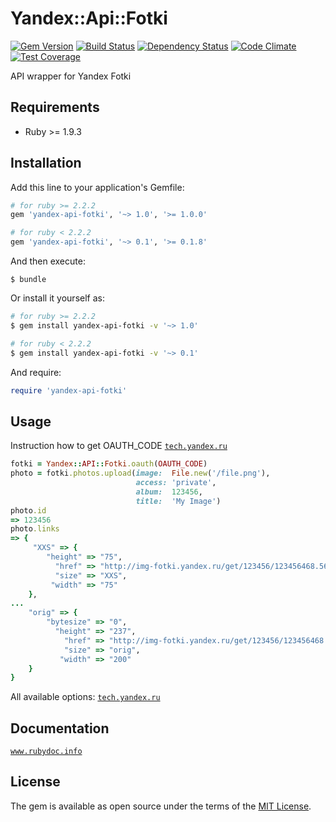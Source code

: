 # Yandex::Api::Fotki

[![Gem Version](https://badge.fury.io/rb/yandex-api-fotki.svg)](https://rubygems.org/gems/yandex-api-fotki)
[![Build Status](https://travis-ci.org/1v/yandex-api-fotki.svg?branch=0.1)](https://travis-ci.org/1v/yandex-api-fotki)
[![Dependency Status](https://gemnasium.com/badges/github.com/1v/yandex-api-fotki.svg)](https://gemnasium.com/github.com/1v/yandex-api-fotki)
[![Code Climate](https://codeclimate.com/github/1v/yandex-api-fotki/badges/gpa.svg)](https://codeclimate.com/github/1v/yandex-api-fotki)
[![Test Coverage](https://codeclimate.com/github/1v/yandex-api-fotki/badges/coverage.svg)](https://codeclimate.com/github/1v/yandex-api-fotki/coverage)

API wrapper for Yandex Fotki

## Requirements

* Ruby >= 1.9.3

## Installation

Add this line to your application's Gemfile:

```ruby
# for ruby >= 2.2.2
gem 'yandex-api-fotki', '~> 1.0', '>= 1.0.0'
```
```ruby
# for ruby < 2.2.2
gem 'yandex-api-fotki', '~> 0.1', '>= 0.1.8'
```

And then execute:

    $ bundle

Or install it yourself as:
```bash
# for ruby >= 2.2.2
$ gem install yandex-api-fotki -v '~> 1.0'
```
```bash
# for ruby < 2.2.2
$ gem install yandex-api-fotki -v '~> 0.1'
```
    
And require:
```ruby
require 'yandex-api-fotki'
```

## Usage
Instruction how to get OAUTH_CODE [`tech.yandex.ru`](https://tech.yandex.ru/oauth/doc/dg/tasks/get-oauth-token-docpage/)
```ruby
fotki = Yandex::API::Fotki.oauth(OAUTH_CODE)
photo = fotki.photos.upload(image:  File.new('/file.png'),
                            access: 'private',
                            album:  123456,
                            title:  'My Image')
photo.id
=> 123456
photo.links
=> {
     "XXS" => {
        "height" => "75",
          "href" => "http://img-fotki.yandex.ru/get/123456/123456468.56be/0_123bcc_ad08a9de_XXS",
          "size" => "XXS",
         "width" => "75"
    },
...
    "orig" => {
        "bytesize" => "0",
          "height" => "237",
            "href" => "http://img-fotki.yandex.ru/get/123456/123456468.56be/0_1234bcc_ad08a9de_orig",
            "size" => "orig",
           "width" => "200"
    }
}
```
All available options: [`tech.yandex.ru`](https://tech.yandex.ru/fotki/doc/concepts/add-photo-docpage/#multipart-format)

## Documentation

[`www.rubydoc.info`](http://www.rubydoc.info/github/1v/yandex-api-fotki/)

## License

The gem is available as open source under the terms of the [MIT License](http://opensource.org/licenses/MIT).

